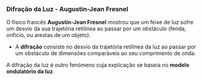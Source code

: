 ### Difração da Luz - Augustin-Jean Fresnel

O físico francês **Augustin-Jean Fresnel** mostrou que um feixe de luz sofre um desvio da sua trajetória retilínea ao passar por um obstáculo (fenda, orifício, ou arestas de um objeto).

- A **difração** consiste no desvio da trajetória retilínea da luz ao passar por um obstáculo de dimensões comparáveis ao seu comprimento de onda.

A difração da luz é outro fenómeno cuja explicação se baseia no **modelo ondulatório da luz**.
